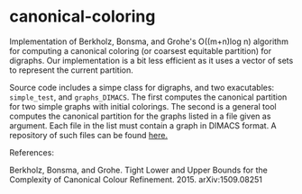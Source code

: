 # canonical-coloring

Implementation of Berkholz, Bonsma, and Grohe's O((m+n)log n) algorithm for computing a canonical
coloring (or coarsest equitable partition) for digraphs. Our implementation is a bit less efficient
as it uses a vector of sets to represent the current partition.

Source code includes a simpe class for digraphs, and two exacutables: ```simple_test```, and ```graphs_DIMACS```. 
The first computes the canonical partition for two simple graphs with initial colorings. The second is
a general tool computes the canonical partition for the graphs listed in a file given as argument. 
Each file in the list must contain a graph in DIMACS format. A repository of such files can be 
found [here.](https://pallini.di.uniroma1.it/Graphs.html)

References:

Berkholz, Bonsma, and Grohe. Tight Lower and Upper Bounds for the Complexity of Canonical Colour Refinement. 2015. arXiv:1509.08251
